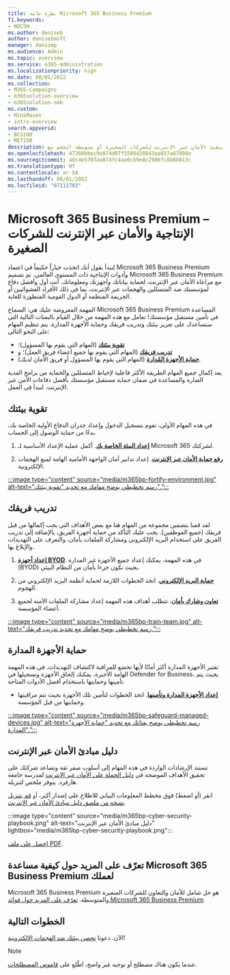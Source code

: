 ```yaml
---
title: نظرة عامة Microsoft 365 Business Premium
f1.keywords:
- NOCSH
ms.author: deniseb
author: denisebmsft
manager: dansimp
ms.audience: Admin
ms.topic: overview
ms.service: o365-administration
ms.localizationpriority: high
ms.date: 08/01/2022
ms.collection:
- M365-Campaigns
- m365solution-overview
- m365solution-smb
ms.custom:
- MiniMaven
- intro-overview
search.appverid:
- BCS160
- MET150
description: تعرّف على كيفية تنفيذ الأمان عبر الإنترنت للشركات الصغيرة أو متوسطة الحجم مع Microsoft 365 Business Premium. تم تحسين قدرات وميزات الأمان عبر الإنترنت لمنع الهجمات الإلكترونية والخروقات الأمنية، والمساعدة في حماية البيانات والأجهزة والمعلومات باستخدام الدفاعات الإلكترونية عالية الدرجة.
ms.openlocfilehash: 47260bbec9e874d07f5508428843aa037a47898e
ms.sourcegitcommit: adc4e5707aa074fc4aa0cb9e8c2986fc8b88813c
ms.translationtype: HT
ms.contentlocale: ar-SA
ms.lasthandoff: 08/01/2022
ms.locfileid: "67111703"
---
```

# <a name="microsoft-365-business-premium--productivity-and-cybersecurity-for-small-business"></a>Microsoft 365 Business Premium – الإنتاجية والأمان عبر الإنترنت للشركات الصغيرة

لنبدأ بقول أنك اتخذت خياراً حكيماً في اعتماد Microsoft 365 Business Premium وأدوات الإنتاجية ذات المستوى العالمي. تم تصميم Microsoft 365 Business Premium مع مراعاة الأمان عبر الإنترنت، لحماية بياناتك وأجهزتك ومعلوماتك. أنت أول وأفضل دفاع لمؤسستك ضد المتسللين والهجمات عبر الإنترنت، بما في ذلك الأفراد العشوائيين أو الجريمة المنظمة أو الدول القومية المتطورة للغاية.

المهمة المعروضة عليك هي: السماح Microsoft 365 Business Premium المساعدة في تأمين مستقبل مؤسستك! تعامل مع هذه المهمة من خلال القيام بالبعثات التالية التي ستساعدك على تعزيز بيئتك وتدريب فريقك وحماية الأجهزة المدارة. يتم تنظيم المهام على النحو التالي:

- **[تقوية بيئتك](m365bp-setup-overview.md)** (المهام التي يقوم بها المسؤول)؛ 
- **[تدريب فريقك](m365bp-devices-overview.md)** (المهام التي يقوم بها جميع أعضاء فريق العمل)؛ و 
- **[حماية الأجهزة المُدارة](m365bp-protect-devices.md)** (المهام التي يقوم بها المسؤول أو فريق الأمان لديك).

يعد إكمال جميع المهام الطريقة الأكثر فاعلية لإحباط المتسللين والحماية من برامج الفدية الضارة والمساعدة في ضمان حماية مستقبل مؤسستك بأفضل دفاعات الأمن عبر الإنترنت. لنبدأ في العمل.

## <a name="fortify-your-environment"></a>تقوية بيئتك

في هذه المهام الأولى، تقوم بتسجيل الدخول وإعداد جدران الدفاع الأولية الخاصة بك، بدءًا من حماية الوصول إلى الحساب.

1. [**إعداد البيئة الخاصة بك**](m365bp-setup-overview.md). أكمل عملية الإعداد الأساسية لـ Microsoft 365 لشركتك.

2. [**رفع حماية الأمان عبر الإنترنت**](m365bp-security-overview.md). إعداد تدابير أمان الواجهة الأمامية الهامة لمنع الهجمات الإلكترونية.

[:::image type="content" source="media/m365bp-fortify-environment.jpg" alt-text="رسم تخطيطي يوضح مهامك مع تحديد &quot;تقوية بيئتك&quot;.":::](m365bp-setup-overview.md)

## <a name="train-your-team"></a>تدريب فريقك

لقد قمنا بتضمين مجموعة من المهام هنا مع بعض الأهداف التي يجب إكمالها من قبل فريقك (جميع الموظفين). يجب عليك التأكد من حماية أجهزة الفريق، بالإضافة إلى تدريب الفريق على استخدام البريد الإلكتروني ومشاركة الملفات بأمان، والتعرف على التهديدات والإبلاغ بها.

1. [**إعداد أجهزة BYOD**](m365bp-protect-pcs-macs.md). في هذه المهمة، يمكنك إعداد جميع الأجهزة غير المدارة (BYOD) بحيث تكون جزءا بأمان من النظام البيئي.

2. [**حماية البريد الإلكتروني**](m365bp-protect-email-overview.md). اتخذ الخطوات اللازمة لحماية أنظمة البريد الإلكتروني من الهجوم.

3. [**تعاون وشارك بأمان**](m365bp-collaborate-share-securely.md). تتطلب أهداف هذه المهمة إعداد مشاركة الملفات الآمنة لجميع أعضاء المؤسسة.

[:::image type="content" source="media/m365bp-train-team.jpg" alt-text="رسم تخطيطي يوضح مهامك مع تحديد تدريب فريقك.":::](m365bp-devices-overview.md)

## <a name="safeguard-managed-devices"></a>حماية الأجهزة المدارة

تعتبر الأجهزة المدارة أكثر أمانًا لأنها تخضع للمراقبة لاكتشاف التهديدات. في هذه المهمة الهامة الأخيرة، يمكنك إلحاق الأجهزة وتسجيلها في Defender for Business، بحيث يتم تأمينها وحمايتها باستخدام أفضل الأدوات المتاحة.

- [**إعداد الأجهزة المدارة وتأمينها**](m365bp-protect-devices.md). اتخذ الخطوات لتأمين تلك الأجهزة بحيث تتم مراقبتها وحمايتها من قبل المؤسسة.

[:::image type="content" source="media/m365bp-safeguard-managed-devices.jpg" alt-text="رسم تخطيطي يوضح بعثاتك مع تحديد &quot;حماية الأجهزة المدارة&quot;.":::](m365bp-protect-devices.md)

## <a name="cybersecurity-playbook"></a>دليل مبادئ الأمان عبر الإنترنت

تستند الإرشادات الواردة في هذه المهام إلى أسلوب صفر ثقة وتساعد شركتك على تحقيق الأهداف الموضحة في  [دليل الحملة على الأمان عبر الإنترنت](https://go.microsoft.com/fwlink/p/?linkid=2015598) لمدرسة جامعة هارفرد. يتوفر ملخص لتنزيله.

انقر (أو اضغط) فوق مخطط المعلومات البياني للاطلاع على إصدار أكبر، أو [قم بتنزيل نسخة من ملصق دليل مبادئ الأمان عبر الإنترنت](https://download.microsoft.com/download/9/c/1/9c167271-8209-492e-acc2-38a39d1834c2/m365bp-cybersecurity-playbook.pdf).

:::image type="content" source="media/m365bp-cyber-security-playbook.png" alt-text="دليل مبادئ الأمان عبر الإنترنت" lightbox="media/m365bp-cyber-security-playbook.png":::

[احصل على ملف PDF](https://download.microsoft.com/download/9/c/1/9c167271-8209-492e-acc2-38a39d1834c2/m365bp-cybersecurity-playbook.pdf).

## <a name="learn-more-about-how-microsoft-365-business-premium-helps-your-business"></a>تعرّف على المزيد حول كيفية مساعدة Microsoft 365 Business Premium لعملك

Microsoft 365 Business Premium هو حل شامل للأمان والتعاون للشركات الصغيرة والمتوسطة. [تعرّف على المزيد حول فوائد Microsoft 365 Business Premium](m365bp-secure-users.md).

## <a name="next-steps"></a>الخطوات التالية

الآن، دعونا [نحصن بيئتك ضد الهجمات الإلكترونية](m365bp-setup-overview.md)!

> [!NOTE]
> عندما يكون هناك مصطلح أو توجيه غير واضح، اطّلع على [قاموس المصطلحات](m365bp-glossary.yml).
